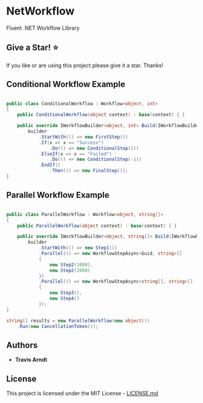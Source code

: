 # NetWorkflow

Fluent .NET Workflow Library

## Give a Star! :star:

If you like or are using this project please give it a star. Thanks!

## Conditional Workflow Example

```csharp

public class ConditionalWorkflow : Workflow<object, int>
{
    public ConditionalWorkflow(object context) : base(context) { }

    public override IWorkflowBuilder<object, int> Build(IWorkflowBuilder<object> builder) =>
        builder
            .StartWith(() => new FirstStep())
            .If(x => x == "Success")
                .Do(() => new ConditionalStep(1))
            .ElseIf(x => x == "Failed")
                .Do(() => new ConditionalStep(-1))
            .EndIf()
                .Then(() => new FinalStep());
}

```

## Parallel Workflow Example

```csharp

public class ParallelWorkflow : Workflow<object, string[]>
{
    public ParallelWorkflow(object context) : base(context) { }

    public override IWorkflowBuilder<object, string[]> Build(IWorkflowBuilder<object> builder) =>
        builder
            .StartWith(() => new Step1())
            .Parallel(() => new WorkflowStepAsync<Guid, string>[]
            {
                new Step2(1000),
                new Step2(2000)
            })
            .Parallel(() => new WorkflowStepAsync<string[], string>[]
            {
                new Step3(),
                new Step4()
            });
}

string[] results = new ParallelWorkflow(new object())
    .Run(new CancellationToken());

```

## Authors

- **Travis Arndt**

## License

This project is licensed under the MIT License - [LICENSE.md](LICENSE)
